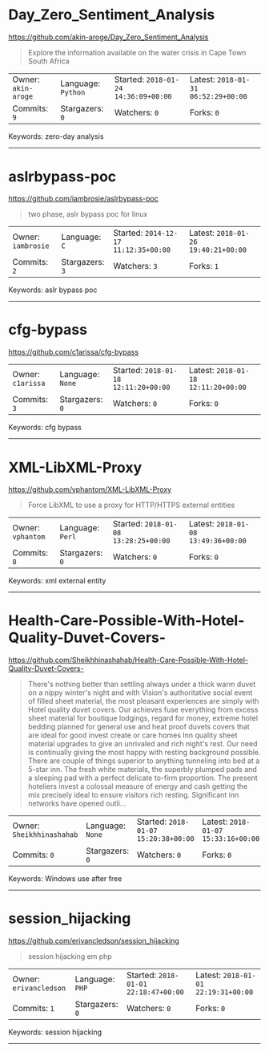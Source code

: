 # Day_Zero_Sentiment_Analysis

https://github.com/akin-aroge/Day_Zero_Sentiment_Analysis
<blockquote>
Explore the information available on the water crisis in Cape Town South Africa
</blockquote>

<table><tr>
<tr><td>Owner: <code>akin-aroge</code></td>
    <td>Language: <code>Python</code></td>
    <td>Started: <code>2018-01-24 14:36:09+00:00</code></td>
    <td>Latest: <code>2018-01-31 06:52:29+00:00</code></td></tr>
<tr><td>Commits: <code>9</code></td>
    <td>Stargazers: <code>0</code></td>
    <td>Watchers: <code>0</code></td>
    <td>Forks: <code>0</code></td></tr>
</table>
Keywords: zero-day analysis

---

# aslrbypass-poc

https://github.com/iambrosie/aslrbypass-poc
<blockquote>
two phase, aslr bypass poc for linux
</blockquote>

<table><tr>
<tr><td>Owner: <code>iambrosie</code></td>
    <td>Language: <code>C</code></td>
    <td>Started: <code>2014-12-17 11:12:35+00:00</code></td>
    <td>Latest: <code>2018-01-26 19:40:21+00:00</code></td></tr>
<tr><td>Commits: <code>2</code></td>
    <td>Stargazers: <code>3</code></td>
    <td>Watchers: <code>3</code></td>
    <td>Forks: <code>1</code></td></tr>
</table>
Keywords: aslr bypass poc

---

# cfg-bypass

https://github.com/c1arissa/cfg-bypass
<blockquote>
<no description>
</blockquote>

<table><tr>
<tr><td>Owner: <code>c1arissa</code></td>
    <td>Language: <code>None</code></td>
    <td>Started: <code>2018-01-18 12:11:20+00:00</code></td>
    <td>Latest: <code>2018-01-18 12:11:20+00:00</code></td></tr>
<tr><td>Commits: <code>3</code></td>
    <td>Stargazers: <code>0</code></td>
    <td>Watchers: <code>0</code></td>
    <td>Forks: <code>0</code></td></tr>
</table>
Keywords: cfg bypass

---

# XML-LibXML-Proxy

https://github.com/vphantom/XML-LibXML-Proxy
<blockquote>
Force LibXML to use a proxy for HTTP/HTTPS external entities
</blockquote>

<table><tr>
<tr><td>Owner: <code>vphantom</code></td>
    <td>Language: <code>Perl</code></td>
    <td>Started: <code>2018-01-08 13:28:25+00:00</code></td>
    <td>Latest: <code>2018-01-08 13:49:36+00:00</code></td></tr>
<tr><td>Commits: <code>8</code></td>
    <td>Stargazers: <code>0</code></td>
    <td>Watchers: <code>0</code></td>
    <td>Forks: <code>0</code></td></tr>
</table>
Keywords: xml external entity

---

# Health-Care-Possible-With-Hotel-Quality-Duvet-Covers-

https://github.com/Sheikhhinashahab/Health-Care-Possible-With-Hotel-Quality-Duvet-Covers-
<blockquote>
There's nothing better than settling always under a thick warm duvet on a nippy winter's night and with Vision's authoritative social event of filled sheet material, the most pleasant experiences are simply with Hotel quality duvet covers. Our achieves fuse everything from excess sheet material for boutique lodgings, regard for money, extreme hotel bedding planned for general use and heat proof duvets covers that are ideal for good invest create or care homes  Inn quality sheet material upgrades to give an unrivaled and rich night's rest. Our need is continually giving the most happy with resting background possible. There are couple of things superior to anything tunneling into bed at a 5-star inn. The fresh white materials, the superbly plumped pads and a sleeping pad with a perfect delicate to-firm proportion.  The present hoteliers invest a colossal measure of energy and cash getting the mix precisely ideal to ensure visitors rich resting. Significant inn networks have opened outli...
</blockquote>

<table><tr>
<tr><td>Owner: <code>Sheikhhinashahab</code></td>
    <td>Language: <code>None</code></td>
    <td>Started: <code>2018-01-07 15:20:38+00:00</code></td>
    <td>Latest: <code>2018-01-07 15:33:16+00:00</code></td></tr>
<tr><td>Commits: <code>0</code></td>
    <td>Stargazers: <code>0</code></td>
    <td>Watchers: <code>0</code></td>
    <td>Forks: <code>0</code></td></tr>
</table>
Keywords: Windows use after free

---

# session_hijacking

https://github.com/erivancledson/session_hijacking
<blockquote>
session hijacking em php
</blockquote>

<table><tr>
<tr><td>Owner: <code>erivancledson</code></td>
    <td>Language: <code>PHP</code></td>
    <td>Started: <code>2018-01-01 22:18:47+00:00</code></td>
    <td>Latest: <code>2018-01-01 22:19:31+00:00</code></td></tr>
<tr><td>Commits: <code>1</code></td>
    <td>Stargazers: <code>0</code></td>
    <td>Watchers: <code>0</code></td>
    <td>Forks: <code>0</code></td></tr>
</table>
Keywords: session hijacking

---

